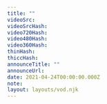 ```yaml
---
title: ""
videoSrc: 
videoSrcHash: 
video720Hash: 
video480Hash: 
video360Hash: 
thinHash: 
thiccHash: 
announceTitle: ""
announceUrl: 
date: 2021-04-24T00:00:00.000Z
note: 
layout: layouts/vod.njk
---
```

